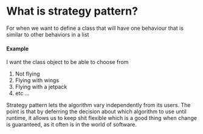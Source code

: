 # What is strategy pattern?

For when we want to define a class that will have one behaviour that is similar to other behaviors in a list 

#### Example
I want the class object to be able to choose from 
1. Not flying
2. Flying with wings
3. Flying with a jetpack
4. etc ...

Strategy pattern lets the algorithm vary independently from its users. The point is that by deferring the decision about which algorithm to use until runtime, it allows us to keep shit flexible which is a good thing when change is guaranteed, as it often is in the world of software. 


